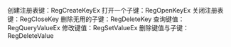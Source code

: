 创建注册表键：RegCreateKeyEx
打开一个子键：RegOpenKeyEx
关闭注册表键：RegCloseKey
删除无用的子键：RegDeleteKey
查询键值：RegQueryValueEx
修改键值：RegSetValueEx
删除键值与子键：RegDeleteValue
